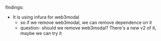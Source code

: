 findings:

- It is using infura for web3modal
  - so if we remove web3modal, we can remove dependence on it
  - question- should we remove web3modal? There's a new v2 of it, maybe we can try it
